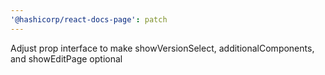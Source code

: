 ```yaml
---
'@hashicorp/react-docs-page': patch
---
```


Adjust prop interface to make showVersionSelect, additionalComponents, and showEditPage optional

